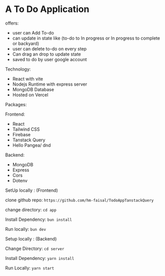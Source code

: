 # A To Do Application

offers:

- user can Add To-do
- can update in state like (to-do to In progress or In progress to complete or backyard)
- user can delete to-do on every step
- Can drag an drop to update state
- saved to do by user google account

Technology:

- React with vite
- Nodejs Runtime with express server
- MongoDB Database
- Hosted on Vercel

Packages:

Frontend:

- React
- Tailwind CSS
- Firebase
- Tanstack Query
- Hello Pangea/ dnd

Backend:

- MongoDB
- Express
- Cors
- Dotenv

SetUp locally : (Frontend)

clone github repo:
`https://github.com/hm-faisal/TodoAppTanstackQuery`

change directory:
`cd app`

Install Dependency:
`bun install`

Run locally:
`bun dev`

Setup locally : (Backend)

Change Directory:
`cd server`

Install Dependency:
`yarn install`

Run Locally:
`yarn start`
